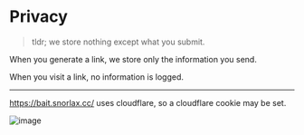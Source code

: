 Privacy
===

>tldr; we store nothing except what you submit.

When you generate a link, we store only the information you send.

When you visit a link, no information is logged.

---

https://bait.snorlax.cc/ uses cloudflare, so a cloudflare cookie may be set.

![image](https://user-images.githubusercontent.com/43452521/112749720-c3184e00-8fb3-11eb-83c8-a51e9480bc31.png)
